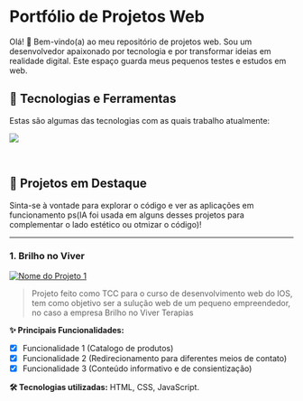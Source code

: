 # Portfólio de Projetos Web

Olá! 👋 Bem-vindo(a) ao meu repositório de projetos web. Sou um desenvolvedor apaixonado por tecnologia e por transformar ideias em realidade digital. Este espaço guarda meus pequenos testes e estudos em web.

## 🚀 Tecnologias e Ferramentas

Estas são algumas das tecnologias com as quais trabalho atualmente:

<p align="left">
  <a href="https://skillicons.dev">
    <img src="https://skillicons.dev/icons?i=html,css,javascript,typescript,vscode&perline=7" />
  </a>
</p>

<br>

## 📂 Projetos em Destaque

Sinta-se à vontade para explorar o código e ver as aplicações em funcionamento ps(IA foi usada em alguns desses projetos para complementar o lado estético ou otmizar o código)!

---

### 1. Brilho no Viver

<a href="https://guilherme-digitron.github.io/projetos_web/brilho%20no%20viver/paginas/duvidas.html">
  <img align="center" src="[LINK PARA A IMAGEM/GIF DO PROJETO]" alt="Nome do Projeto 1">
</a>
<br>

> Projeto feito como TCC para o curso de desenvolvimento web do IOS, tem como objetivo ser a sulução web de um pequeno empreendedor, no caso a empresa Brilho no Viver Terapias

**✨ Principais Funcionalidades:**
- [x] Funcionalidade 1 (Catalogo de produtos)
- [x] Funcionalidade 2 (Redirecionamento para diferentes meios de contato)
- [x] Funcionalidade 3 (Conteúdo informativo e de consientização)

**🛠️ Tecnologias utilizadas:** HTML, CSS, JavaScript.

<p align="left">
  <a href="https://guilherme-digitron.github.io/projetos_web/brilho%20no%20viver/paginas/duvidas.html" target="_blank">
    <img src="
